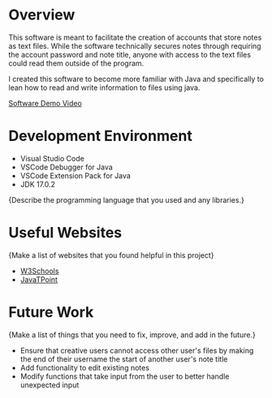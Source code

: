 # Overview

This software is meant to facilitate the creation of accounts that store notes as text files. While the software technically secures notes through requiring the account password and note title,
anyone with access to the text files could read them outside of the program.

I created this software to become more familiar with Java and specifically to lean how to read and write information
to files using java.

[Software Demo Video](http://youtube.link.goes.here)

# Development Environment

* Visual Studio Code
* VSCode Debugger for Java
* VSCode Extension Pack for Java
* JDK 17.0.2

{Describe the programming language that you used and any libraries.}

# Useful Websites

{Make a list of websites that you found helpful in this project}
* [W3Schools](https://www.w3schools.com/java/default.asp)
* [JavaTPoint](https://www.javatpoint.com/java-tutorial)

# Future Work

{Make a list of things that you need to fix, improve, and add in the future.}
* Ensure that creative users cannot access other user's files by making the end of their username the start of
another user's note title
* Add functionality to edit existing notes
* Modify functions that take input from the user to better handle unexpected input